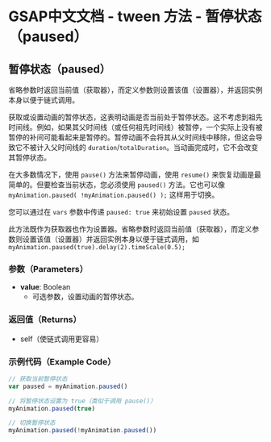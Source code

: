 # GSAP中文文档 - tween 方法 - 暂停状态（paused）

## 暂停状态（paused）

省略参数时返回当前值（获取器），而定义参数则设置该值（设置器），并返回实例本身以便于链式调用。

获取或设置动画的暂停状态，这表明动画是否当前处于暂停状态。这不考虑到祖先时间线。例如，如果其父时间线（或任何祖先时间线）被暂停，一个实际上没有被暂停的补间可能看起来是暂停的。暂停动画不会将其从父时间线中移除，但这会导致它不被计入父时间线的 `duration`/`totalDuration`。当动画完成时，它不会改变其暂停状态。

在大多数情况下，使用 `pause()` 方法来暂停动画，使用 `resume()` 来恢复动画是最简单的。但要检查当前状态，您必须使用 `paused()` 方法。它也可以像 `myAnimation.paused( !myAnimation.paused() );` 这样用于切换。

您可以通过在 `vars` 参数中传递 `paused: true` 来初始设置 `paused` 状态。

此方法既作为获取器也作为设置器。省略参数时返回当前值（获取器），而定义参数则设置该值（设置器）并返回实例本身以便于链式调用，如 `myAnimation.paused(true).delay(2).timeScale(0.5);`

### 参数（Parameters）

- **value**: Boolean
  - 可选参数，设置动画的暂停状态。

### 返回值（Returns）

- self（使链式调用更容易）

### 示例代码（Example Code）

```javascript
// 获取当前暂停状态
var paused = myAnimation.paused()

// 将暂停状态设置为 true（类似于调用 pause()）
myAnimation.paused(true)

// 切换暂停状态
myAnimation.paused(!myAnimation.paused())
```
